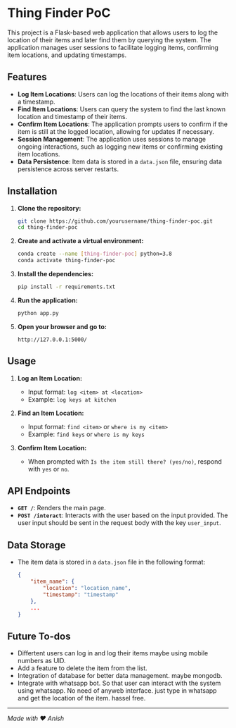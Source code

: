 # Thing Finder PoC

This project is a Flask-based web application that allows users to log the location of their items and later find them by querying the system. The application manages user sessions to facilitate logging items, confirming item locations, and updating timestamps.

## Features

- **Log Item Locations**: Users can log the locations of their items along with a timestamp.
- **Find Item Locations**: Users can query the system to find the last known location and timestamp of their items.
- **Confirm Item Locations**: The application prompts users to confirm if the item is still at the logged location, allowing for updates if necessary.
- **Session Management**: The application uses sessions to manage ongoing interactions, such as logging new items or confirming existing item locations.
- **Data Persistence**: Item data is stored in a `data.json` file, ensuring data persistence across server restarts.

## Installation

1. **Clone the repository:**
    ```sh
    git clone https://github.com/yourusername/thing-finder-poc.git
    cd thing-finder-poc
    ```

2. **Create and activate a virtual environment:**
    ```sh 
    conda create --name [thing-finder-poc] python=3.8
    conda activate thing-finder-poc
    ```

3. **Install the dependencies:**
    ```sh
    pip install -r requirements.txt
    ```

4. **Run the application:**
    ```sh
    python app.py
    ```

5. **Open your browser and go to:**
    ```
    http://127.0.0.1:5000/
    ```

## Usage

1. **Log an Item Location:**
    - Input format: `log <item> at <location>`
    - Example: `log keys at kitchen`

2. **Find an Item Location:**
    - Input format: `find <item>` or `where is my <item>`
    - Example: `find keys` or `where is my keys`

3. **Confirm Item Location:**
    - When prompted with `Is the item still there? (yes/no)`, respond with `yes` or `no`.

## API Endpoints

- **`GET /`**: Renders the main page.
- **`POST /interact`**: Interacts with the user based on the input provided. The user input should be sent in the request body with the key `user_input`.

## Data Storage

- The item data is stored in a `data.json` file in the following format:
    ```json
    {
        "item_name": {
            "location": "location_name",
            "timestamp": "timestamp"
        },
        ...
    }
    ```

## Future To-dos

- Differtent users can log in and log their items maybe using mobile numbers as UID.
- Add a feature to delete the item from the list.
- Integration of database for better data management. maybe mongodb.
- Integrate with whatsapp bot. So that user can interact with the system using whatsapp. No need of anyweb interface. just type in whatsapp and get the location of the item. hassel free.

---
*Made with ❤️ Anish*